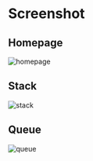 # Screenshot

## Homepage

![homepage](https://user-images.githubusercontent.com/83917129/204180103-96dd6774-1023-4eaf-a183-fa069ce87cbc.png)


## Stack

![stack](https://user-images.githubusercontent.com/83917129/204180214-a69e90bb-866f-4f7f-9027-21fcec7c7236.png)

## Queue

![queue](https://user-images.githubusercontent.com/83917129/204180241-dea5396f-df3a-4e35-8d22-ae654a901a3c.png)

